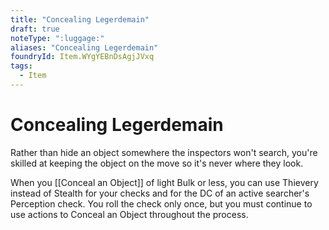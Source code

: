 ```yaml
---
title: "Concealing Legerdemain"
draft: true
noteType: ":luggage:"
aliases: "Concealing Legerdemain"
foundryId: Item.WYgYEBnDsAgjJVxq
tags:
  - Item
---
```


# Concealing Legerdemain

Rather than hide an object somewhere the inspectors won't search, you're skilled at keeping the object on the move so it's never where they look.

When you [[Conceal an Object]] of light Bulk or less, you can use Thievery instead of Stealth for your checks and for the DC of an active searcher's Perception check. You roll the check only once, but you must continue to use actions to Conceal an Object throughout the process.
